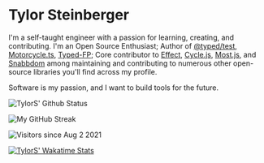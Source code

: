 # Tylor Steinberger

I'm a self-taught engineer with a passion for learning, creating, and contributing. I'm an Open Source Enthusiast; Author of [@typed/test](https://github.com/Tylors/typed-test), [Motorcycle.ts](https://github.com/motorcycle.ts), [Typed-FP](https://github.com/TylorS/typed-fp); Core contributor to [Effect](https://githu.com/effect-ts/effect), [Cycle.js](https://github.com/cyclejs/cyclejs), [Most.js](https://github.com/mostjs/core), and [Snabbdom](https://github.com/snabbdom/snabbdom) among maintaining and contributing to numerous other open-source libraries you'll find across my profile. 

Software is my passion, and I want to build tools for the future. 

![TylorS' Github Status](https://github-readme-stats.vercel.app/api?username=TylorS&count_private=true)

![My GitHub Streak](http://github-readme-streak-stats.herokuapp.com?user=TylorS)

![Visitors since Aug 2 2021](http://estruyf-github.azurewebsites.net/api/VisitorHit?user=TylorS&repo=TylorS&countColor=%237B1E7A)

[![TylorS' Wakatime Stats](https://github-readme-stats.vercel.app/api/wakatime?username=willianrod)](https://github.com/tylors/github-readme-stats)